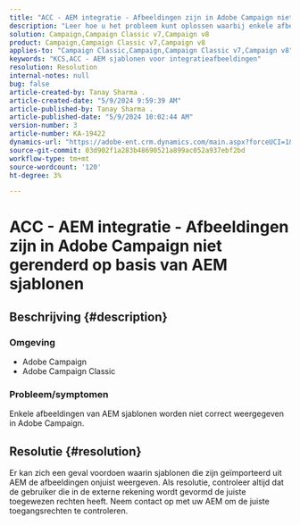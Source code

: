 ```yaml
---
title: "ACC - AEM integratie - Afbeeldingen zijn in Adobe Campaign niet gerenderd op basis van AEM sjablonen"
description: "Leer hoe u het probleem kunt oplossen waarbij enkele afbeeldingen uit Adobe Experience Manager-sjablonen (AEM) niet correct worden weergegeven in Adobe Campaign."
solution: Campaign,Campaign Classic v7,Campaign v8
product: Campaign,Campaign Classic v7,Campaign v8
applies-to: "Campaign Classic,Campaign,Campaign Classic v7,Campaign v8"
keywords: "KCS,ACC - AEM sjablonen voor integratieafbeeldingen"
resolution: Resolution
internal-notes: null
bug: false
article-created-by: Tanay Sharma .
article-created-date: "5/9/2024 9:59:39 AM"
article-published-by: Tanay Sharma .
article-published-date: "5/9/2024 10:02:44 AM"
version-number: 3
article-number: KA-19422
dynamics-url: "https://adobe-ent.crm.dynamics.com/main.aspx?forceUCI=1&pagetype=entityrecord&etn=knowledgearticle&id=99102ad9-ea0d-ef11-9f8a-6045bd0201f5"
source-git-commit: 03d902f1a283b48690521a899ac052a937ebf2bd
workflow-type: tm+mt
source-wordcount: '120'
ht-degree: 3%

---
```


# ACC - AEM integratie - Afbeeldingen zijn in Adobe Campaign niet gerenderd op basis van AEM sjablonen

## Beschrijving {#description}


### Omgeving

- Adobe Campaign
- Adobe Campaign Classic


### Probleem/symptomen

Enkele afbeeldingen van AEM sjablonen worden niet correct weergegeven in Adobe Campaign.


## Resolutie {#resolution}


Er kan zich een geval voordoen waarin sjablonen die zijn geïmporteerd uit AEM de afbeeldingen onjuist weergeven. Als resolutie, controleer altijd dat de gebruiker die in de externe rekening wordt gevormd de juiste toegewezen rechten heeft. Neem contact op met uw AEM om de juiste toegangsrechten te controleren.
